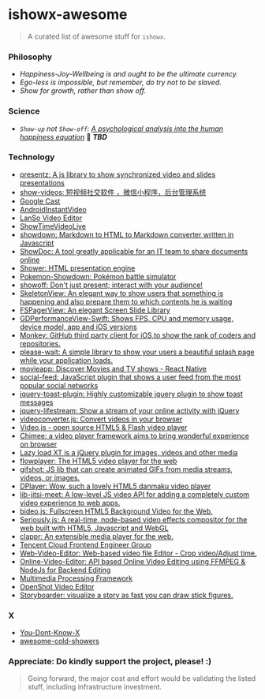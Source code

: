 # ishowx-awesome

> A curated list of awesome stuff for `ishowx`.

### Philosophy
- _Happiness-Joy-Wellbeing is and ought to be the ultimate currency._
- _Ego-less is impossible, but remember, do try not to be slaved._
- _Show for growth, rather than show off._

### Science
- _`Show-up` not `Show-off`: [A psychological analysis into the human happiness equation](showup_not_showoff.md)_ :eyes: **_TBD_**

### Technology
- [presentz: A js library to show synchronized video and slides presentations](https://github.com/ffissore/presentz.js)
- [show-videos: 短视频社交软件 ，微信小程序，后台管理系统](https://github.com/RAOE/show-videos)
- [Google Cast](https://github.com/googlecast)
- [AndroidInstantVideo](https://github.com/ChillingVan/AndroidInstantVideo)
- [LanSo Video Editor](https://github.com/LanSoSdk/LanSoEditor_common)
- [ShowTimeVideoLive](https://github.com/myiosemail/ShowTimeVideoLive)
- [showdown: Markdown to HTML to Markdown converter written in Javascript](https://github.com/showdownjs/showdown)
- [ShowDoc: A tool greatly applicable for an IT team to share documents online](https://github.com/star7th/showdoc)
- [Shower: HTML presentation engine](https://github.com/shower/shower)
- [Pokemon-Showdown: Pokémon battle simulator](https://github.com/Zarel/Pokemon-Showdown)
- [showoff: Don't just present; interact with your audience!](https://github.com/puppetlabs/showoff)
- [SkeletonView: An elegant way to show users that something is happening and also prepare them to which contents he is waiting](https://github.com/Juanpe/SkeletonView)
- [FSPagerView: An elegant Screen Slide Library](https://github.com/WenchaoD/FSPagerView)
- [GDPerformanceView-Swift: Shows FPS, CPU and memory usage, device model, app and iOS versions](https://github.com/dani-gavrilov/GDPerformanceView-Swift)
- [Monkey: GitHub third party client for iOS,to show the rank of coders and repositories.](https://github.com/coderyi/Monkey)
- [please-wait: A simple library to show your users a beautiful splash page while your application loads.](https://github.com/Pathgather/please-wait)
- [movieapp: Discover Movies and TV shows - React Native](https://github.com/junedomingo/movieapp)
- [social-feed: JavaScript plugin that shows a user feed from the most popular social networks](https://github.com/pavelk2/social-feed)
- [jquery-toast-plugin: Highly customizable jquery plugin to show toast messages](https://github.com/kamranahmedse/jquery-toast-plugin)
- [jquery-lifestream: Show a stream of your online activity with jQuery](https://github.com/christianvuerings/jquery-lifestream)
- [videoconverter.js: Convert videos in your browser](https://github.com/bgrins/videoconverter.js)
- [Video.js - open source HTML5 & Flash video player](https://github.com/videojs/video.js)
- [Chimee: a video player framework aims to bring wonderful experience on browser](https://github.com/Chimeejs/chimee)
- [Lazy load XT is a jQuery plugin for images, videos and other media](https://github.com/ressio/lazy-load-xt)
- [flowplayer: The HTML5 video player for the web](https://github.com/flowplayer/flowplayer)
- [gifshot: JS lib that can create animated GIFs from media streams, videos, or images.](https://github.com/yahoo/gifshot)
- [DPlayer: Wow, such a lovely HTML5 danmaku video player](https://github.com/MoePlayer/DPlayer)
- [lib-jitsi-meet: A low-level JS video API for adding a completely custom video experience to web apps.](https://github.com/jitsi/lib-jitsi-meet)
- [bideo.js: Fullscreen HTML5 Background Video for the Web.](https://github.com/rishabhp/bideo.js)
- [Seriously.js: A real-time, node-based video effects compositor for the web built with HTML5, Javascript and WebGL](https://github.com/brianchirls/Seriously.js)
- [clappr: An extensible media player for the web.](https://github.com/clappr/)
- [Tencent Cloud Frontend Engineer Group](https://github.com/CFETeam)
- [Web-Video-Editor: Web-based video file Editor - Crop video/Adjust time.](https://github.com/shadowmoose/Web-Video-Editor)
- [Online-Video-Editor: API based Online Video Editing using FFMPEG & NodeJs for Backend Editing](https://github.com/bilashcse/Online-Video-Editor)
- [Multimedia Processing Framework](https://github.com/mltframework)
- [OpenShot Video Editor](https://github.com/OpenShot/openshot-qt)
- [Storyboarder: visualize a story as fast you can draw stick figures.](https://github.com/wonderunit/storyboarder)

### X
- [You-Dont-Know-X](https://github.com/ythecombinator/You-Dont-Know-X)
- [awesome-cold-showers](https://github.com/hwayne/awesome-cold-showers)

### Appreciate: Do kindly support the project, please! :)

> Going forward, the major cost and effort would be validating the listed stuff, including infrastructure investment.
